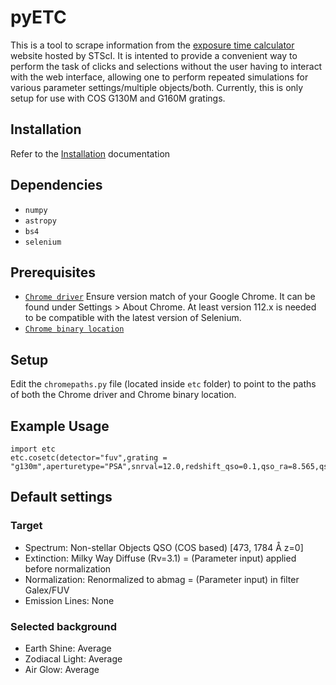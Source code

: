 # pyETC
This is a tool to scrape information from the [exposure time calculator](https://etc.stsci.edu/etc/input/cos/spectroscopic/) website hosted by STScI. It is intented to provide a convenient way to perform the task of clicks and selections without the user having to interact with the web interface, allowing one to perform repeated simulations for various parameter settings/multiple objects/both. Currently, this is only setup for use with COS G130M and G160M gratings.  

## Installation
Refer to the [Installation](Installation.md) documentation

## Dependencies

* `numpy`
* `astropy`
* `bs4`
* `selenium`

## Prerequisites

* [`Chrome driver`](https://chromedriver.chromium.org/downloads)
Ensure version match of your Google Chrome. It can be found under Settings > About Chrome. At least version 112.x is needed to be compatible with the latest version of Selenium. 
* [`Chrome binary location`](https://i.stack.imgur.com/yDGzQ.png)

## Setup

Edit the `chromepaths.py` file (located inside `etc` folder) to point to the paths of both the Chrome driver and Chrome binary location. 

## Example Usage

```
import etc
etc.cosetc(detector="fuv",grating = "g130m",aperturetype="PSA",snrval=12.0,redshift_qso=0.1,qso_ra=8.565,qso_dec=35.902,redshift_abs=0,fuvval=19.0,wav_int=1206)
```

## Default settings
### Target
* Spectrum: Non-stellar Objects QSO (COS based) [473, 1784 Å z=0]
* Extinction: Milky Way Diffuse (Rv=3.1) = (Parameter input) applied before normalization
* Normalization: Renormalized to abmag = (Parameter input) in filter Galex/FUV
* Emission Lines: None
### Selected background
* Earth Shine: Average
* Zodiacal Light: Average
* Air Glow: Average

